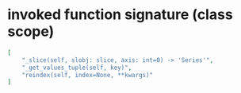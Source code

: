 # invoked function signature (class scope)

```json
[
    "_slice(self, slobj: slice, axis: int=0) -> 'Series'",
    "_get_values_tuple(self, key)",
    "reindex(self, index=None, **kwargs)"
]
```

